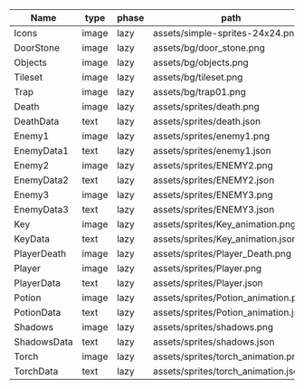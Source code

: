 Name|type|phase|path
---|---|---|---
Icons|image|lazy|assets/simple-sprites-24x24.png
DoorStone|image|lazy|assets/bg/door_stone.png
Objects|image|lazy|assets/bg/objects.png
Tileset|image|lazy|assets/bg/tileset.png
Trap|image|lazy|assets/bg/trap01.png
Death|image|lazy|assets/sprites/death.png
DeathData|text|lazy|assets/sprites/death.json
Enemy1|image|lazy|assets/sprites/enemy1.png
EnemyData1|text|lazy|assets/sprites/enemy1.json
Enemy2|image|lazy|assets/sprites/ENEMY2.png
EnemyData2|text|lazy|assets/sprites/ENEMY2.json
Enemy3|image|lazy|assets/sprites/ENEMY3.png
EnemyData3|text|lazy|assets/sprites/ENEMY3.json
Key|image|lazy|assets/sprites/Key_animation.png
KeyData|text|lazy|assets/sprites/Key_animation.json
PlayerDeath|image|lazy|assets/sprites/Player_Death.png
Player|image|lazy|assets/sprites/Player.png
PlayerData|text|lazy|assets/sprites/Player.json
Potion|image|lazy|assets/sprites/Potion_animation.png
PotionData|text|lazy|assets/sprites/Potion_animation.json
Shadows|image|lazy|assets/sprites/shadows.png
ShadowsData|text|lazy|assets/sprites/shadows.json
Torch|image|lazy|assets/sprites/torch_animation.png
TorchData|text|lazy|assets/sprites/torch_animation.json
